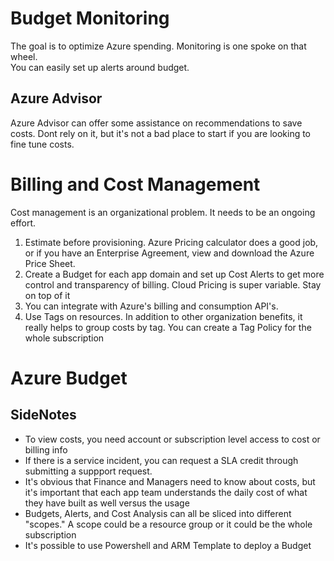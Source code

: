 # Budget Monitoring  
The goal is to optimize Azure spending.  Monitoring is one spoke on that wheel.  
You can easily set up alerts around budget.

## Azure Advisor  
Azure Advisor can offer some assistance on recommendations to save costs. Dont rely on it, but it's not a bad place to start if you are looking to fine tune costs.  

# Billing and Cost Management  
Cost management is an organizational problem. It needs to be an ongoing effort.

1) Estimate before provisioning. Azure Pricing calculator does a good job, or if you have an Enterprise Agreement, view and download the Azure Price Sheet.  
2) Create a Budget for each app domain and set up Cost Alerts to get more control and transparency of billing.  Cloud Pricing is super variable.  Stay on top of it  
3) You can integrate with Azure's billing and consumption API's.  
4) Use Tags on resources. In addition to other organization benefits, it really helps to group costs by tag. You can create a Tag Policy for the whole subscription  

# Azure Budget  

## SideNotes

- To view costs, you need account or subscription level access to cost or billing info  
- If there is a service incident, you can request a SLA credit through submitting a suppport request.  
- It's obvious that Finance and Managers need to know about costs, but it's important that each app team understands the daily cost of what they have built as well versus the usage  
- Budgets, Alerts, and Cost Analysis can all be sliced into different "scopes."  A scope could be a resource group or it could be the whole subscription  
- It's possible to use Powershell and ARM Template to deploy a Budget


